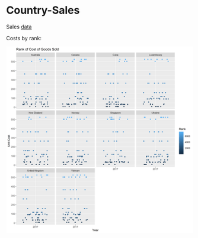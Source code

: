 # Country-Sales

Sales [data](https://raw.githubusercontent.com/NicJC/Country-Sales/main/Country_Sales.csv)

Costs by rank:

![](https://github.com/NicJC/Country-Sales/blob/main/Costs.png)
